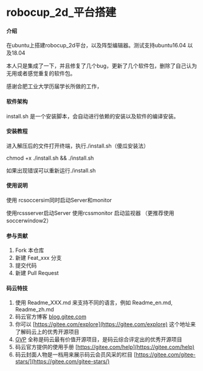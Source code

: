 # robocup_2d_平台搭建

#### 介绍
在ubuntu上搭建robocup_2d平台，以及阵型编辑器。测试支持ubuntu16.04 以及18.04

本人只是集成了一下，并且修复了几个bug，更新了几个软件包，删除了自己认为无用或者感觉重复的软件包。

感谢合肥工业大学历届学长所做的工作，

#### 软件架构
install.sh 是一个安装脚本，会自动进行依赖的安装以及软件的编译安装。

#### 安装教程



进入解压后的文件打开终端，执行./install.sh（傻瓜安装法）



chmod +x ./install.sh && ./install.sh 

如果出现错误可以重新运行./install.sh

#### 使用说明

使用 rcsoccersim同时启动Server和monitor 

使用rcssserver启动Server 
使用rcssmonitor  启动监视器 （更推荐使用soccerwindow2）

#### 参与贡献

1. Fork 本仓库
2. 新建 Feat_xxx 分支
3. 提交代码
4. 新建 Pull Request


#### 码云特技

1. 使用 Readme\_XXX.md 来支持不同的语言，例如 Readme\_en.md, Readme\_zh.md
2. 码云官方博客 [blog.gitee.com](https://blog.gitee.com)
3. 你可以 [https://gitee.com/explore](https://gitee.com/explore) 这个地址来了解码云上的优秀开源项目
4. [GVP](https://gitee.com/gvp) 全称是码云最有价值开源项目，是码云综合评定出的优秀开源项目
5. 码云官方提供的使用手册 [https://gitee.com/help](https://gitee.com/help)
6. 码云封面人物是一档用来展示码云会员风采的栏目 [https://gitee.com/gitee-stars/](https://gitee.com/gitee-stars/)